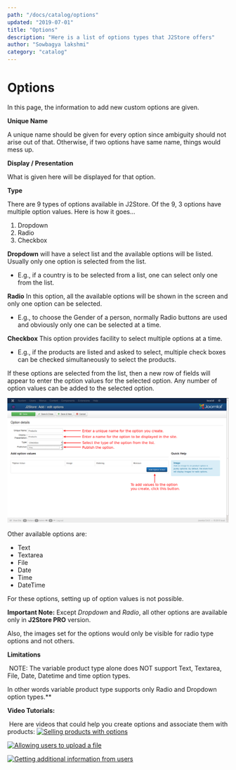 ```yaml
---
path: "/docs/catalog/options"
updated: "2019-07-01"
title: "Options"
description: "Here is a list of options types that J2Store offers"
author: "Sowbagya lakshmi"
category: "catalog"
---
```

# Options

In this page, the information to add new custom options are given.

**Unique Name**

A unique name should be given for every option since ambiguity should not arise out of that. Otherwise, if two options have same name, things would mess up.

**Display / Presentation**

What is given here will be displayed for that option.

**Type**

There are 9 types of options available in J2Store. Of the 9, 3 options have multiple option values. Here is how it goes...

1. Dropdown
2. Radio
3. Checkbox

**Dropdown** will have a select list and the available options will be listed. Usually only one option is selected from the list.

- E.g., if a country is to be selected from a list, one can select only one from the list.

**Radio** In this option, all the available options will be shown in the screen and only one option can be selected.

- E.g., to choose the Gender of a person, normally Radio buttons are used and obviously only one can be selected at a time.

**Checkbox** This option provides facility to select multiple options at a time.

- E.g., if the products are listed and asked to select, multiple check boxes can be checked simultaneously to select the products.

If these options are selected from the list, then a new row of fields will appear to enter the option values for the selected option. Any number of option values can be added to the selected option.

![Option of the type checkbox](../../images/catalog/options/options-checkbox.png)

Other available options are:

- Text
- Textarea
- File
- Date
- Time
- DateTime

For these options, setting up of option values is not possible.

**Important Note:** Except *Dropdown* and *Radio*, all other options are available only in **J2Store PRO** version.

Also, the images set for the options would only be visible for radio type options and not others.

**Limitations**

 NOTE: The variable product type alone does NOT support Text, Textarea, File, Date, Datetime and time option types.

In other words variable product type supports only Radio and Dropdown option types.**

**Video Tutorials:**

 Here are videos that could help you create options and associate them with products:
[![Selling products with options](https://img.youtube.com/vi/51J1UkeRu3Y/0.jpg)](https://youtu.be/qCAg-auEoHg "Selling products with options")

[![Allowing users to upload a file](https://img.youtube.com/vi/51J1UkeRu3Y/0.jpg)](https://youtu.be/12WWF5vU7s0 "Allowing users to upload a file")

[![Getting additional information from users](https://img.youtube.com/vi/51J1UkeRu3Y/0.jpg)](https://youtu.be/9bLm8obOcn0 "Getting additional information from users")
